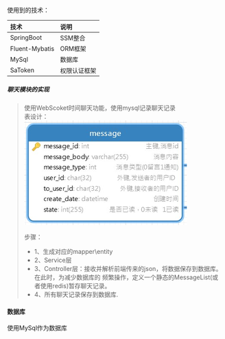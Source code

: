 
使用到的技术：  

| 技术 | 说明 |   
| :--- | :--- |  
| SpringBoot | SSM整合 |  
| Fluent-Mybatis | ORM框架 |  
| MySql | 数据库 |  
| SaToken | 权限认证框架 |

##### 聊天模块的实现
>  使用WebScoket时间聊天功能，使用mysql记录聊天记录  
>  表设计：  
>   ![avatar](./doc/img/model_message.jpg)
>   
> 步骤：
> - 1、生成对应的mapper\entity  
> - 2、Service层
> - 3、Controller层：接收并解析前端传来的json，将数据保存到数据库。在此时，为减少数据库的
频繁操作，定义一个静态的MessageList(或者使用redis)暂存聊天记录。
> - 4、所有聊天记录保存到数据库.

#### 数据库
使用MySql作为数据库
